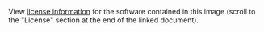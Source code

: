 View [license information](https://crux.nu/Main/Handbook3-3-Intro) for the software contained in this image (scroll to the "License" section at the end of the linked document).
